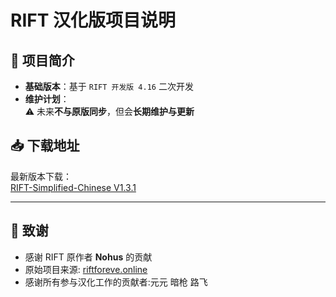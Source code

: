 # RIFT 汉化版项目说明

## 🚀 项目简介
- **基础版本**：基于 `RIFT 开发版 4.16` 二次开发
- **维护计划**：  
  ⚠️ 未来**不与原版同步**，但会**长期维护与更新**

## 📥 下载地址
最新版本下载：  
[RIFT-Simplified-Chinese V1.3.1](https://github.com/Leitowow/RIFT-Simplified-Chinese/releases/download/v1.3.1/RIFT-1.3.1.msi)  

---

## 🙏 致谢
- 感谢 RIFT 原作者 **Nohus** 的贡献
- 原始项目来源: [riftforeve.online](https://riftforeve.online)
- 感谢所有参与汉化工作的贡献者:元元 暗枪 路飞
